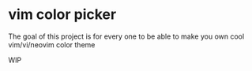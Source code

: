 # vim color picker

The goal of this project is for every one to be able to make you own cool vim/vi/neovim color theme

WIP


